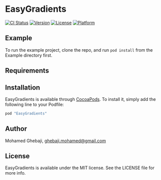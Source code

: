 # EasyGradients

[![CI Status](http://img.shields.io/travis/mohamedghebaji/EasyGradients.svg?style=flat)](https://travis-ci.org/mohamedghebaji/EasyGradients)
[![Version](https://img.shields.io/cocoapods/v/EasyGradients.svg?style=flat)](http://cocoapods.org/pods/EasyGradients)
[![License](https://img.shields.io/cocoapods/l/EasyGradients.svg?style=flat)](http://cocoapods.org/pods/EasyGradients)
[![Platform](https://img.shields.io/cocoapods/p/EasyGradients.svg?style=flat)](http://cocoapods.org/pods/EasyGradients)

## Example

To run the example project, clone the repo, and run `pod install` from the Example directory first.

## Requirements

## Installation

EasyGradients is available through [CocoaPods](http://cocoapods.org). To install
it, simply add the following line to your Podfile:

```ruby
pod "EasyGradients"
```

## Author

Mohamed Ghebaji, ghebaji.mohamed@gmail.com

## License

EasyGradients is available under the MIT license. See the LICENSE file for more info.
